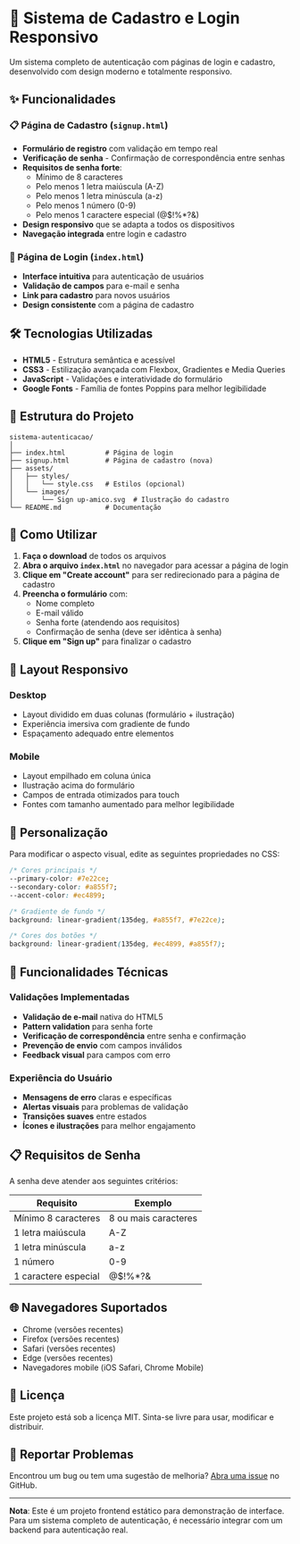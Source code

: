 # 🔐 Sistema de Cadastro e Login Responsivo

Um sistema completo de autenticação com páginas de login e cadastro, desenvolvido com design moderno e totalmente responsivo.

## ✨ Funcionalidades

### 📋 Página de Cadastro (`signup.html`)
- **Formulário de registro** com validação em tempo real
- **Verificação de senha** - Confirmação de correspondência entre senhas
- **Requisitos de senha forte**:
  - Mínimo de 8 caracteres
  - Pelo menos 1 letra maiúscula (A-Z)
  - Pelo menos 1 letra minúscula (a-z)
  - Pelo menos 1 número (0-9)
  - Pelo menos 1 caractere especial (@$!%*?&)
- **Design responsivo** que se adapta a todos os dispositivos
- **Navegação integrada** entre login e cadastro

### 🔐 Página de Login (`index.html`)
- **Interface intuitiva** para autenticação de usuários
- **Validação de campos** para e-mail e senha
- **Link para cadastro** para novos usuários
- **Design consistente** com a página de cadastro

## 🛠️ Tecnologias Utilizadas

- **HTML5** - Estrutura semântica e acessível
- **CSS3** - Estilização avançada com Flexbox, Gradientes e Media Queries
- **JavaScript** - Validações e interatividade do formulário
- **Google Fonts** - Família de fontes Poppins para melhor legibilidade

## 📁 Estrutura do Projeto

```
sistema-autenticacao/
│
├── index.html          # Página de login
├── signup.html         # Página de cadastro (nova)
├── assets/
│   ├── styles/
│   │   └── style.css   # Estilos (opcional)
│   └── images/
│       └── Sign up-amico.svg  # Ilustração do cadastro
└── README.md           # Documentação
```

## 🚀 Como Utilizar

1. **Faça o download** de todos os arquivos
2. **Abra o arquivo `index.html`** no navegador para acessar a página de login
3. **Clique em "Create account"** para ser redirecionado para a página de cadastro
4. **Preencha o formulário** com:
   - Nome completo
   - E-mail válido
   - Senha forte (atendendo aos requisitos)
   - Confirmação de senha (deve ser idêntica à senha)
5. **Clique em "Sign up"** para finalizar o cadastro

## 📱 Layout Responsivo

### Desktop
- Layout dividido em duas colunas (formulário + ilustração)
- Experiência imersiva com gradiente de fundo
- Espaçamento adequado entre elementos

### Mobile
- Layout empilhado em coluna única
- Ilustração acima do formulário
- Campos de entrada otimizados para touch
- Fontes com tamanho aumentado para melhor legibilidade

## 🎨 Personalização

Para modificar o aspecto visual, edite as seguintes propriedades no CSS:

```css
/* Cores principais */
--primary-color: #7e22ce;
--secondary-color: #a855f7;
--accent-color: #ec4899;

/* Gradiente de fundo */
background: linear-gradient(135deg, #a855f7, #7e22ce);

/* Cores dos botões */
background: linear-gradient(135deg, #ec4899, #a855f7);
```

## 🔧 Funcionalidades Técnicas

### Validações Implementadas
- **Validação de e-mail** nativa do HTML5
- **Pattern validation** para senha forte
- **Verificação de correspondência** entre senha e confirmação
- **Prevenção de envio** com campos inválidos
- **Feedback visual** para campos com erro

### Experiência do Usuário
- **Mensagens de erro** claras e específicas
- **Alertas visuais** para problemas de validação
- **Transições suaves** entre estados
- **Ícones e ilustrações** para melhor engajamento

## 📋 Requisitos de Senha

A senha deve atender aos seguintes critérios:

| Requisito | Exemplo |
|-----------|---------|
| Mínimo 8 caracteres | 8 ou mais caracteres |
| 1 letra maiúscula | A-Z |
| 1 letra minúscula | a-z |
| 1 número | 0-9 |
| 1 caractere especial | @$!%*?& |

## 🌐 Navegadores Suportados

- Chrome (versões recentes)
- Firefox (versões recentes)
- Safari (versões recentes)
- Edge (versões recentes)
- Navegadores mobile (iOS Safari, Chrome Mobile)

## 📄 Licença

Este projeto está sob a licença MIT. Sinta-se livre para usar, modificar e distribuir.

## 🐛 Reportar Problemas

Encontrou um bug ou tem uma sugestão de melhoria? [Abra uma issue](https://github.com/seu-usuario/login-system/issues) no GitHub.

---

**Nota**: Este é um projeto frontend estático para demonstração de interface. Para um sistema completo de autenticação, é necessário integrar com um backend para autenticação real.
